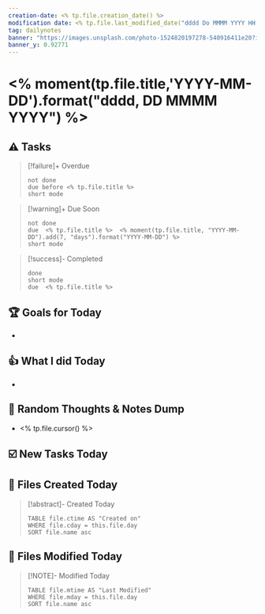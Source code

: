 ```yaml
---
creation-date: <% tp.file.creation_date() %>
modification date: <% tp.file.last_modified_date("dddd Do MMMM YYYY HH:mm:ss") %>
tag: dailynotes
banner: "https://images.unsplash.com/photo-1524820197278-540916411e20?ixlib=rb-4.0.3&ixid=M3wxMjA3fDB8MHxwaG90by1wYWdlfHx8fGVufDB8fHx8fA%3D%3D&auto=format&fit=crop&w=2990&q=80"
banner_y: 0.92771
---
```

# <% moment(tp.file.title,'YYYY-MM-DD').format("dddd, DD MMMM YYYY") %>

## ⚠️ Tasks
>[!failure]+ Overdue
>```tasks
>not done
>due before <% tp.file.title %>
>short mode
>```

>[!warning]+ Due Soon
>```tasks
>not done
>due  <% tp.file.title %>  <% moment(tp.file.title, "YYYY-MM-DD").add(7, "days").format("YYYY-MM-DD") %>
>short mode
>```

>[!success]- Completed
>```tasks
>done
>short mode
>due  <% tp.file.title %>
>```

## 🏆 Goals for Today
- 

## 👍 What I did Today
- 

## 🤔 Random Thoughts & Notes Dump
- <% tp.file.cursor() %>

## ☑️ New Tasks Today


## 📝 Files Created Today
> [!abstract]- Created Today
>```dataview
>TABLE file.ctime AS "Created on"
>WHERE file.cday = this.file.day   
>SORT file.name asc
>```

## 📝 Files Modified Today
> [!NOTE]- Modified Today
>```dataview
>TABLE file.mtime AS "Last Modified"
>WHERE file.mday = this.file.day   
>SORT file.name asc
>```